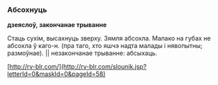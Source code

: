 ### Абсохнуць
**дзеяслоў, закончанае трыванне**

Стаць сухім, высахнуць зверху. Зямля абсохла. Малако на губах не абсохла ў каго-н. (пра таго, хто яшчэ надта малады і нявопытны; размоўнае). || незакончанае трыванне: абсыхаць.

<a rel="author">[http://rv-blr.com/](http://rv-blr.com/slounik.jsp?letterId=0&maskId=0&pageId=58)</a>
